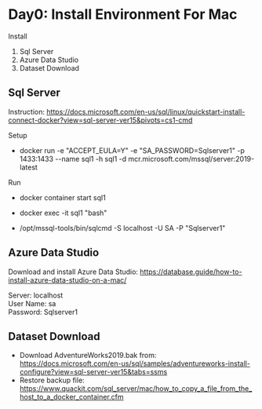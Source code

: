 # Day0: Install Environment For Mac

Install
1. Sql Server
2. Azure Data Studio
3. Dataset Download

## Sql Server
Instruction: https://docs.microsoft.com/en-us/sql/linux/quickstart-install-connect-docker?view=sql-server-ver15&pivots=cs1-cmd

Setup
* docker run -e "ACCEPT_EULA=Y" -e "SA_PASSWORD=Sqlserver1" -p 1433:1433 --name sql1 -h sql1 -d mcr.microsoft.com/mssql/server:2019-latest

Run
* docker container start sql1

* docker exec -it sql1 "bash"

* /opt/mssql-tools/bin/sqlcmd -S localhost -U SA -P "Sqlserver1"

## Azure Data Studio

Download and install Azure Data Studio: https://database.guide/how-to-install-azure-data-studio-on-a-mac/

Server: localhost  
User Name: sa  
Password: Sqlserver1

## Dataset Download

* Download AdventureWorks2019.bak from: https://docs.microsoft.com/en-us/sql/samples/adventureworks-install-configure?view=sql-server-ver15&tabs=ssms
* Restore backup file: https://www.quackit.com/sql_server/mac/how_to_copy_a_file_from_the_host_to_a_docker_container.cfm

